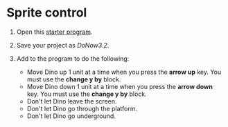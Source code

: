 # Sprite control

1. Open this [starter program](https://snap.berkeley.edu/snap/snap.html#present:Username=andrewspiece&ProjectName=Do_Now%203.2_Starter).

2. Save your project as _DoNow3.2_.

3. Add to the program to do the following:

    * Move Dino up 1 unit at a time when you press the **arrow up** key. You must use the **change y by** block.
    * Move Dino down 1 unit at a time when you press the **arrow down** key. You must use the **change y by** block.
    * Don't let Dino leave the screen.
    * Don't let Dino go through the platform.
    * Don't let Dino go underground.
